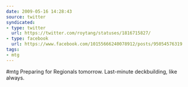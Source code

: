 ```yaml
---
date: 2009-05-16 14:28:43
source: twitter
syndicated:
- type: twitter
  url: https://twitter.com/roytang/statuses/1816715827/
- type: facebook
  url: https://www.facebook.com/10155666240078912/posts/95054576319
tags:
- mtg
---
```


#mtg Preparing for Regionals tomorrow. Last-minute deckbuilding, like always.